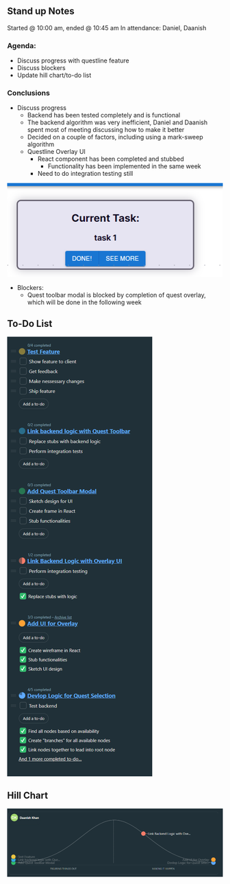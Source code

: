 ## Stand up Notes
Started @ 10:00 am, ended @ 10:45 am
In attendance: Daniel, Daanish

### Agenda:
- Discuss progress with questline feature
- Discuss blockers
- Update hill chart/to-do list

### Conclusions
- Discuss progress
	- Backend has been tested completely and is functional
	- The backend algorithm was very inefficient, Daniel and Daanish spent most of meeting discussing how to make it better
	- Decided on a couple of factors, including using a mark-sweep algorithm
	- Questline Overlay UI
		- React component has been completed and stubbed
			- Functionality has been implemented in the same week
		- Need to do integration testing still
	
![Questline overlay component](image.png)

- Blockers:
	- Quest toolbar modal is blocked by completion of quest overlay, which will be done in the following week

## To-Do List
![Alt text](image-1.png)

## Hill Chart
![Hill Chart](image-2.png)